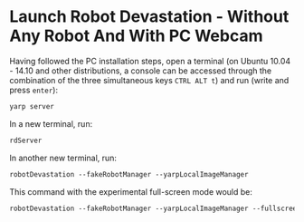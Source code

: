 # Launch Robot Devastation - Without Any Robot And With PC Webcam

Having followed the PC installation steps, open a terminal (on Ubuntu 10.04 - 14.10 and other distributions, a console can be accessed through the combination of the three simultaneous keys `CTRL ALT t`) and run (write and press `enter`):

```bash
yarp server
```

In a new terminal, run:

```bash
rdServer
```

In another new terminal, run:

```bash
robotDevastation --fakeRobotManager --yarpLocalImageManager
```

This command with the experimental full-screen mode would be:

```bash
robotDevastation --fakeRobotManager --yarpLocalImageManager --fullscreen
```


